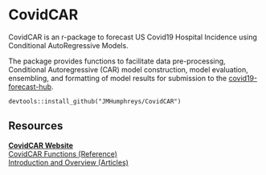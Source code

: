 # CovidCAR  
CovidCAR is an r-package to forecast US Covid19 Hospital Incidence using Conditional AutoRegressive Models.

The package provides functions to facilitate data pre-processing, Conditional
    Autoregressive (CAR) model construction, model evaluation, ensembling, and formatting of model results for submission
    to the [covid19-forecast-hub](https://github.com/reichlab/covid19-forecast-hub).
```{r}
devtools::install_github("JMHumphreys/CovidCAR")
```
## Resources  
[**CovidCAR Website**](https://jmhumphreys.github.io/CovidCAR/index.html)     
  [CovidCAR Functions (Reference)](https://jmhumphreys.github.io/CovidCAR/reference/index.html)     
  [Introduction and Overview (Articles)](https://jmhumphreys.github.io/CovidCAR/articles/introduction.html)    

  
